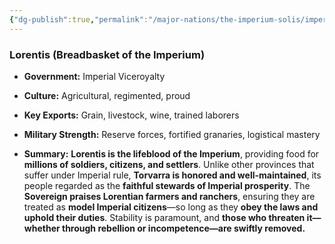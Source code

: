 ```yaml
---
{"dg-publish":true,"permalink":"/major-nations/the-imperium-solis/imperial-provinces/lorentis/","noteIcon":"","updated":"2025-02-12T13:37:29.632-08:00"}
---
```


### **Lorentis (Breadbasket of the Imperium)**

- **Government:** Imperial Viceroyalty
	
- **Culture:** Agricultural, regimented, proud
	
- **Key Exports:** Grain, livestock, wine, trained laborers
	
- **Military Strength:** Reserve forces, fortified granaries, logistical mastery
	
- **Summary:**  **Lorentis is the lifeblood of the Imperium**, providing food for **millions of soldiers, citizens, and settlers**. Unlike other provinces that suffer under Imperial rule, **Torvarra is honored and well-maintained**, its people regarded as the **faithful stewards of Imperial prosperity**. The **Sovereign praises Lorentian farmers and ranchers**, ensuring they are treated as **model Imperial citizens**—so long as they **obey the laws and uphold their duties**. Stability is paramount, and **those who threaten it—whether through rebellion or incompetence—are swiftly removed.**
